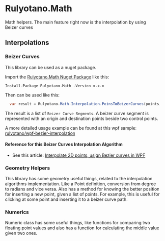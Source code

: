 # Rulyotano.Math
Math helpers. The main feature right now is the interpolation by using Beizer curves

## Interpolations
### Beizer Curves

This library can be used as a nuget package. 

Import the [Rulyotano.Math Nuget Package](https://www.nuget.org/packages/Rulyotano.Math/) like this:

```
Install-Package Rulyotano.Math -Version x.x.x
```

Then can be used like this:

```c#
  var result = Rulyotano.Math.Interpolation.PoinsToBeizerCurves(points, isClosedCurve, smoothValue);
```

The result is a list of `Beizer Curve Segments`. A beizer curve segment is represented with an origin and destination points beside two control points. 

A more detailed usage example can be found at this wpf sample: [rulyotano/wpf-bezier-interpolation](https://github.com/rulyotano/wpf-bezier-interpolation)

#### Reference for this Beizer Curves Interpolation Algorithm

- See this article: [Interpolate 2D points, usign Bezier curves in WPF](http://www.codeproject.com/Articles/769055/Interpolate-2D-points-usign-Bezier-curves-in-WPF)
  
### Geometry Helpers

This library has some geometry useful things, related to the interpolation algorithms implementation. Like a Point definition, conversion from degree to radians and vice versa. Also has a method for knowing the better position for inserting a new point, given a list of points. For example, this is useful for clicking at some point and inserting it to a beizer curve path.

### Numerics

Numeric class has some useful things, like functions for comparing two floating point values and also has a function for calculating the middle value given two ones. 

